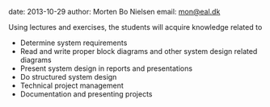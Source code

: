 date: 2013-10-29
author: Morten Bo Nielsen
email: mon@eal.dk

Using lectures and exercises, the students will acquire knowledge related to 

* Determine system requirements
* Read and write proper block diagrams and other system design related diagrams
* Present system design in reports and presentations
* Do structured system design
* Technical project management
* Documentation and presenting projects



